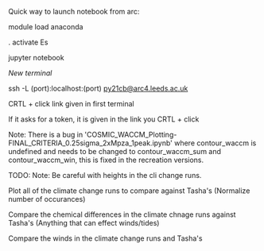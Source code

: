 Quick way to launch notebook from arc:

module load anaconda

. activate Es

jupyter notebook

*New terminal*

ssh -L (port):localhost:(port) py21cb@arc4.leeds.ac.uk

CRTL + click link given in first terminal

If it asks for a token, it is given in the link you CRTL + click

Note: There is a bug in 'COSMIC_WACCM_Plotting-FINAL_CRITERIA_0.25sigma_2xMpza_1peak.ipynb' where contour_waccm is undefined and needs to be changed to contour_waccm_sum and contour_waccm_win, this is fixed in the recreation versions.

TODO:
Note: Be careful with heights in the cli change runs.

Plot all of the climate change runs to compare against Tasha's (Normalize number of occurances)

Compare the chemical differences in the climate chnage runs against Tasha's (Anything that can effect winds/tides)

Compare the winds in the climate change runs and Tasha's
